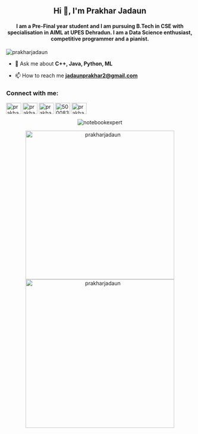 
<h2 align="center">Hi 👋, I'm Prakhar Jadaun</h2>
<h4 align="center">I am a Pre-Final year student and I am pursuing B.Tech in CSE with specialisation in AIML at UPES Dehradun. I am a Data Science enthusiast, competitive programmer and a pianist.</h4>

<p align="left"> <img src="https://komarev.com/ghpvc/?username=prakharjadaun&label=Profile%20views&color=0e75b6&style=flat" alt="prakharjadaun" /> </p>

- 💬 Ask me about **C++, Java, Python, ML**

- 📫 How to reach me **jadaunprakhar2@gmail.com**

<h3 align="left">Connect with me:</h3>
<p align="left">
<a href="https://linkedin.com/in/prakharjadaun" target="blank"><img align="center" src="https://raw.githubusercontent.com/rahuldkjain/github-profile-readme-generator/master/src/images/icons/Social/linked-in-alt.svg" alt="prakharjadaun" height="30" width="40" /></a>
<a href="https://kaggle.com/prakharjadaun" target="blank"><img align="center" src="https://raw.githubusercontent.com/rahuldkjain/github-profile-readme-generator/master/src/images/icons/Social/kaggle.svg" alt="prakharjadaun" height="30" width="40" /></a>
<a href="https://instagram.com/prakhar.jadaun" target="blank"><img align="center" src="https://raw.githubusercontent.com/rahuldkjain/github-profile-readme-generator/master/src/images/icons/Social/instagram.svg" alt="prakhar.jadaun" height="30" width="40" /></a>
<a href="https://www.hackerrank.com/500083429_p" target="blank"><img align="center" src="https://raw.githubusercontent.com/rahuldkjain/github-profile-readme-generator/master/src/images/icons/Social/hackerrank.svg" alt="500083429_p" height="30" width="40" /></a>
<a href="https://discord.gg/prakhar#1029" target="blank"><img align="center" src="https://raw.githubusercontent.com/rahuldkjain/github-profile-readme-generator/master/src/images/icons/Social/discord.svg" alt="prakhar#1029" height="30" width="40" /></a>
</p>

<p align="center"><img src="https://road-to-kaggle-grandmaster.vercel.app/api/badges/prakharjadaun/notebook" alt="notebookexpert"></p>

<p align="center"><img src="https://github-readme-stats.vercel.app/api?username=prakharjadaun&&show_icons=true&title_color=ffffff&icon_color=bb2acf&text_color=daf7dc&bg_color=000000" alt="prakharjadaun" width="400">
<img src="https://github-readme-streak-stats.herokuapp.com/?user=prakharjadaun&theme=highcontrast" alt="prakharjadaun" width="400"></p>

